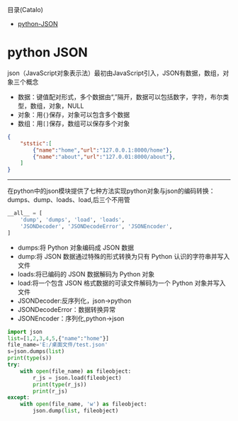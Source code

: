 <!--961032830987546d0e6d54829fc886f6-->

目录(Catalo)

* [python-JSON](#python-JSON)

<!--a46263f7a69f33f39fc26f907cdb773a-->
# python JSON

json（JavaScript对象表示法）最初由JavaScript引入，JSON有数据，数组，对象三个概念

* 数据：键值配对形式，多个数据由“,”隔开，数据可以包括数字，字符，布尔类型，数组，对象，NULL
* 对象：用`{}`保存，对象可以包含多个数据
* 数组：用`[]`保存，数组可以保存多个对象

```json
{
    "ststic":[
        {"name":"home","url":"127.0.0.1:8000/home"},
        {"name":"about","url":"127.0.01:8000/about"},
    ]
}
```

----

在python中的json模块提供了七种方法实现python对象与json的编码转换：dumps、dump、loads、load,后三个不用管

```python
__all__ = [
    'dump', 'dumps', 'load', 'loads',
    'JSONDecoder', 'JSONDecodeError', 'JSONEncoder',
]
```

* dumps:将 Python 对象编码成 JSON 数据
* dump:将 JSON 数据通过特殊的形式转换为只有 Python 认识的字符串并写入文件
* loads:将已编码的 JSON 数据解码为 Python 对象
* load:将一个包含 JSON 格式数据的可读文件解码为一个 Python 对象并写入文件
* JSONDecoder:反序列化，json->python
* JSONDecodeError：数据转换异常
* JSONEncoder：序列化,python->json

```python
import json
list=[1,2,3,4,5,{"name":"home"}]
file_name='E:/桌面文件/test.json'
s=json.dumps(list)
print(type(s))
try:
    with open(file_name) as fileobject:
        r_js = json.load(fileobject)
        print(type(r_js))
        print(r_js)
except:
    with open(file_name, 'w') as fileobject:
        json.dump(list, fileobject)
```